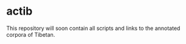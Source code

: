 # actib
This repository will soon contain all scripts and links to the annotated corpora of Tibetan.
